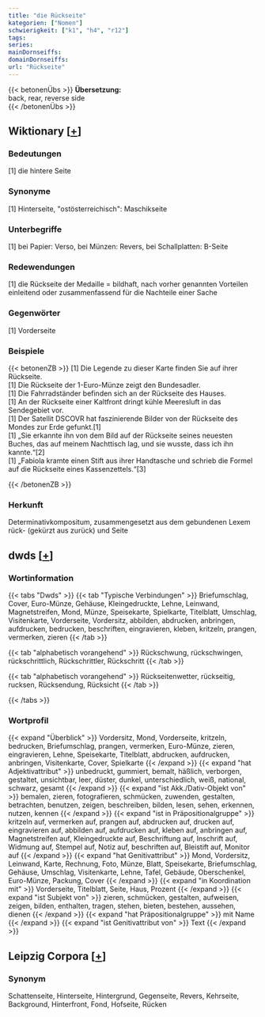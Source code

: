 ```yaml
---
title: "die Rückseite"
kategorien: ["Nomen"]
schwierigkeit: ["k1", "h4", "r12"]
tags:
series:
mainDornseiffs:
domainDornseiffs:
url: "Rückseite"
---
```


{{< betonenÜbs >}}
**Übersetzung:**  
back, rear, reverse side  
{{< /betonenÜbs >}}

## Wiktionary [[+](https://de.wiktionary.org/wiki/Rückseite)]

### Bedeutungen
[1] die hintere Seite  

### Synonyme
[1] Hinterseite, "ostösterreichisch": Maschikseite  

### Unterbegriffe
[1] bei Papier: Verso, bei Münzen: Revers, bei Schallplatten: B-Seite  

### Redewendungen
[1] die Rückseite der Medaille = bildhaft, nach vorher genannten Vorteilen einleitend oder zusammenfassend für die Nachteile einer Sache  

### Gegenwörter
[1] Vorderseite  

### Beispiele
{{< betonenZB >}}
[1] Die Legende zu dieser Karte finden Sie auf ihrer Rückseite.  
[1] Die Rückseite der 1-Euro-Münze zeigt den Bundesadler.  
[1] Die Fahrradständer befinden sich an der Rückseite des Hauses.  
[1] An der Rückseite einer Kaltfront dringt kühle Meeresluft in das Sendegebiet vor.  
[1] Der Satellit DSCOVR hat faszinierende Bilder von der Rückseite des Mondes zur Erde gefunkt.[1]  
[1] „Sie erkannte ihn von dem Bild auf der Rückseite seines neuesten Buches, das auf meinem Nachttisch lag, und sie wusste, dass ich ihn kannte.“[2]  
[1] „Fabiola kramte einen Stift aus ihrer Handtasche und schrieb die Formel auf die Rückseite eines Kassenzettels.“[3]  

{{< /betonenZB >}}
### Herkunft
Determinativkompositum, zusammengesetzt aus dem gebundenen Lexem rück- (gekürzt aus zurück) und Seite  



## dwds [[+](https://www.dwds.de/wb/Rückseite)]

### Wortinformation
{{< tabs "Dwds" >}}
{{< tab "Typische Verbindungen" >}}
Briefumschlag, Cover, Euro-Münze, Gehäuse, Kleingedruckte, Lehne, Leinwand, Magnetstreifen, Mond, Münze, Speisekarte, Spielkarte, Titelblatt, Umschlag, Visitenkarte, Vorderseite, Vordersitz, abbilden, abdrucken, anbringen, aufdrucken, bedrucken, beschriften, eingravieren, kleben, kritzeln, prangen, vermerken, zieren
{{< /tab >}}

{{< tab "alphabetisch vorangehend" >}}
Rückschwung, rückschwingen, rückschrittlich, Rückschrittler, Rückschritt
{{< /tab >}}

{{< tab "alphabetisch vorangehend" >}}
Rückseitenwetter, rückseitig, rucksen, Rücksendung, Rücksicht
{{< /tab >}}

{{< /tabs >}}

### Wortprofil
{{< expand "Überblick" >}} Vordersitz, Mond, Vorderseite, kritzeln, bedrucken, Briefumschlag, prangen, vermerken, Euro-Münze, zieren, eingravieren, Lehne, Speisekarte, Titelblatt, abdrucken, aufdrucken, anbringen, Visitenkarte, Cover, Spielkarte {{< /expand >}}
{{< expand "hat Adjektivattribut" >}} unbedruckt, gummiert, bemalt, häßlich, verborgen, gestaltet, unsichtbar, leer, düster, dunkel, unterschiedlich, weiß, national, schwarz, gesamt {{< /expand >}}
{{< expand "ist Akk./Dativ-Objekt von" >}} bemalen, zieren, fotografieren, schmücken, zuwenden, gestalten, betrachten, benutzen, zeigen, beschreiben, bilden, lesen, sehen, erkennen, nutzen, kennen {{< /expand >}}
{{< expand "ist in Präpositionalgruppe" >}} kritzeln auf, vermerken auf, prangen auf, abdrucken auf, drucken auf, eingravieren auf, abbilden auf, aufdrucken auf, kleben auf, anbringen auf, Magnetstreifen auf, Kleingedruckte auf, Beschriftung auf, Inschrift auf, Widmung auf, Stempel auf, Notiz auf, beschriften auf, Bleistift auf, Monitor auf {{< /expand >}}
{{< expand "hat Genitivattribut" >}} Mond, Vordersitz, Leinwand, Karte, Rechnung, Foto, Münze, Blatt, Speisekarte, Briefumschlag, Gehäuse, Umschlag, Visitenkarte, Lehne, Tafel, Gebäude, Oberschenkel, Euro-Münze, Packung, Cover {{< /expand >}}
{{< expand "in Koordination mit" >}} Vorderseite, Titelblatt, Seite, Haus, Prozent {{< /expand >}}
{{< expand "ist Subjekt von" >}} zieren, schmücken, gestalten, aufweisen, zeigen, bilden, enthalten, tragen, stehen, bieten, bestehen, aussehen, dienen {{< /expand >}}
{{< expand "hat Präpositionalgruppe" >}} mit Name {{< /expand >}}
{{< expand "ist Genitivattribut von" >}} Text {{< /expand >}}

## Leipzig Corpora [[+](https://corpora.uni-leipzig.de/en/res?word=Rückseite&corpusId=deu_newscrawl-public_2018)]


### Synonym
Schattenseite, Hinterseite, Hintergrund, Gegenseite, Revers, Kehrseite, Background, Hinterfront, Fond, Hofseite, Rücken

